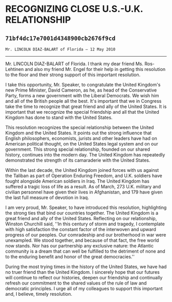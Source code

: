 # RECOGNIZING CLOSE U.S.-U.K. RELATIONSHIP
## `71bf4dc17e7001d4348900cb2676f9cd`
`Mr. LINCOLN DIAZ-BALART of Florida — 12 May 2010`

---


Mr. LINCOLN DIAZ-BALART of Florida. I thank my dear friend Ms. Ros-
Lehtinen and also my friend Mr. Engel for their help in getting this 
resolution to the floor and their strong support of this important 
resolution.

I take this opportunity, Mr. Speaker, to congratulate the United 
Kingdom's new Prime Minister, David Cameron, as he, as head of the 
Conservative Party, forms a new government with the Liberal Democrats. 
We wish him and all of the British people all the best. It's important 
that we in Congress take the time to recognize that great friend and 
ally of the United States. It is important that we recognize the 
special friendship and all that the United Kingdom has done to stand 
with the United States.

This resolution recognizes the special relationship between the 
United Kingdom and the United States. It points out the strong 
influence that English philosophers, economists, jurists and other 
leaders have had on American political thought, on the United States 
legal system and on our government. This strong special relationship, 
founded on our shared history, continues into the modern day. The 
United Kingdom has repeatedly demonstrated the strength of its 
camaraderie with the United States.

Within the last decade, the United Kingdom joined forces with us 
against the Taliban as part of Operation Enduring Freedom, and U.K. 
soldiers have fought alongside American soldiers in Iraq. The United 
Kingdom has suffered a tragic loss of life as a result. As of March, 
273 U.K. military and civilian personnel have given their lives in 
Afghanistan, and 179 have given the last full measure of devotion in 
Iraq.

I am very proud, Mr. Speaker, to have introduced this resolution, 
highlighting the strong ties that bind our countries together. The 
United Kingdom is a great friend and ally of the United States. 
Reflecting on our relationship, Winston Churchill said, ''In this 
century of storm and tragedy, I contemplate with high satisfaction the 
constant factor of the interwoven and upward progress of our peoples. 
Our comradeship and our brotherhood in war were unexampled. We stood 
together, and because of that fact, the free world now stands. Nor has 
our partnership any exclusive nature: the Atlantic community is a dream 
that can well be fulfilled to the detriment of none and to the enduring 
benefit and honor of the great democracies.''

During the most trying times in the history of the United States, we 
have had no truer friend than the United Kingdom. I sincerely hope that 
our futures will continue to reflect our histories, deepen our 
friendship and continually refresh our commitment to the shared values 
of the rule of law and democratic principles. I urge all of my 
colleagues to support this important and, I believe, timely resolution.